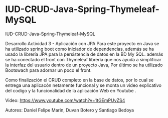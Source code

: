 # IUD-CRUD-Java-Spring-Thymeleaf-MySQL

IUD-CRUD-Java-Spring-Thymeleaf-MySQL

Desarrollo Actividad 3 - Aplicación con JPA
Para este proyecto en Java se ha utilizado spring boot como iniciador de dependencias, además se ha usado la librería JPA para la persistencia de datos en la BD My SQL.
además se ha conectado el front con Thymeleaf librería que nos ayuda a simplificar la interfaz del usuario dentro de un proyecto Java, Por último se ha utilizado Bootswach para adornar
un poco el front.

Como finalización el CRUD completo en la base de datos, por lo cual se entrega una aplicacón netamente funcional y se monta un video explicativo del codigo y la funcionalidad
de la aplicación Web en Youtube .

Video: https://www.youtube.com/watch?v=1tGEmPUvZS4

Autores: Daniel Felipe Marin, Duvan Botero y Santiago Bedoya

